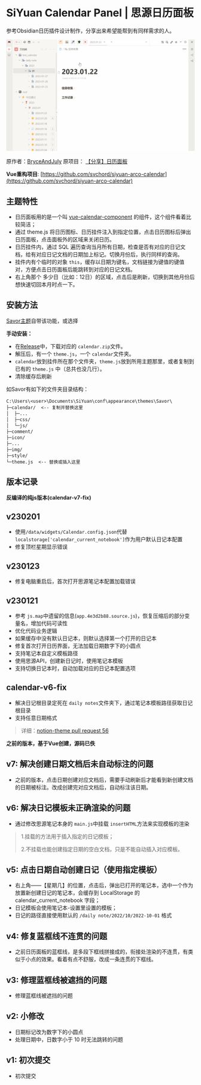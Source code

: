# SiYuan Calendar Panel | 思源日历面板

参考Obsidian日历插件设计制作，分享出来希望能帮到有同样需求的人。

![preview.png](preview.gif)

原作者：[BryceAndJuly](https://ld246.com/member/BryceAndJuly)
原项目： [【分享】日历面板](https://ld246.com/article/1662969146166)

**Vue重构项目**: [https://github.com/svchord/siyuan-arco-calendar](https://github.com/svchord/siyuan-arco-calendar)

## 主题特性

* 日历面板用的是一个叫 [vue-calendar-component](https://ld246.com/forward?goto=https%3A%2F%2Fgithub.com%2FzwhGithub%2Fvue-calendar) 的组件，这个组件看着比较简洁；
* 通过 theme.js 将日历图标、日历挂件注入到指定位置，点击日历图标后弹出日历面板，点击面板外的区域来关闭日历。
* 日历挂件内，通过 SQL 遍历查询当月所有日期，检查是否有对应的日记文档，给有对应日记文档的日期加上标记。切换月份后，执行同样的查询。
* 挂件内有个临时的对象 `this`，缓存以日期为键名，文档链接为键值的键值对，方便点击日历面板后能跳转到对应的日记文档。
* 右上角那个 多少日（比如：12日）的区域，点击后是刷新，切换到其他月份后想快速切回本月时点一下。

## 安装方法

[Savor主题](https://github.com/royc01/notion-theme)自带该功能，或选择

**手动安装：**

* 在[Release](https://github.com/HowcanoeWang/calendar/releases)中，下载对应的 `calendar.zip`文件。
* 解压后，有一个 `theme.js`，一个 `calendar`文件夹。
* `calendar`放到挂件所在那个文件夹，`theme.js`放到所用主题那里，或者复制到已有的 `theme.js` 中（总共也没几行）。
* 清除缓存后刷新

如Savor有如下的文件夹目录结构：

```text
C:\Users\<user>\Documents\SiYuan\conf\appearance\themes\Savor\
├─calendar/  <-- 复制并替换这里
│  ├─...
│  ├─css/
│  └─js/
├─comment/
├─icon/
├─...
├─img/
├─style/
└─theme.js  <-- 替换或插入这里
```

## 版本记录

**反编译的纯js版本(calendar-v7-fix)**

## v230201

* 使用`/data/widgets/Calendar.config.json`代替`localstorage['calendar_current_notebook']`作为用户默认日记本配置
* 修复顶栏星期显示错误

## v230123

* 修复电脑重启后，首次打开思源笔记本配置加载错误

## v230121

* 参考 `js.map`中遗留的信息(`app.4e3d2b88.source.js`)，恢复压缩后的部分变量名，增加代码可读性
* 优化代码业务逻辑
* 如果缓存中没有默认日记本，则默认选择第一个打开的日记本
* 修复首次打开日历界面，无法加载日期数字下的小圆点
* 支持笔记本自定义模板路径
* 使用思源API，创建新日记时，使用笔记本模板
* 支持切换日记本时，自动加载对应的日记本配置选项

## calendar-v6-fix

* 解决日记根目录定死在 `daily notes`文件夹下，通过笔记本模板路径获取日记根目录
* 支持任意日期格式

> 详细：[notion-theme pull request 56](https://github.com/royc01/notion-theme/pull/56)

**之前的版本，基于Vue创建，源码已佚**

## v7: 解决创建日期文档后未自动标注的问题

* 之前的版本，点击日期创建对应文档后，需要手动刷新后才能看到新创建文档的日期被标注。改成创建完对应文档后，自动标注该日期。

## v6: 解决日记模板未正确渲染的问题

* 通过修改思源笔记本身的 `main.js`中挂载 `insertHTML`方法来实现模板的渲染

> 1.挂载的方法用于插入指定的日记模板；
>
> 2.不挂载也能创建指定日期的空白文档，只是不能自动插入对应模板。

## v5: 点击日期自动创建日记（使用指定模板）

* 右上角——【星期几】的位置，点击后，弹出已打开的笔记本，选中一个作为放置新创建日记的笔记本，会缓存到 LocalStorage 的 calendar_current_notebook 字段；
* 日记模板会使用笔记本-设置里设置的模板；
* 日记的路径直接使用默认的 `/daily note/2022/10/2022-10-01` 格式

## v4: 修复蓝框线不连贯的问题

* 之前日历面板的蓝框线，是多段下框线拼接成的，衔接处渲染的不连贯，有类似于小点的效果。看着有点不舒服，改成一条连贯的下框线。

## v3: 修理蓝框线被遮挡的问题

* 修理蓝框线被遮挡的问题

## v2: 小修改

* 日期标记改为数字下的小圆点
* 处理日期中，日数字小于 10 时无法跳转的问题

## v1: 初次提交

* 初次提交
